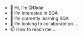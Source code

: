 - 👋 Hi, I’m @Didar
- 👀 I’m interested in SQA
- 🌱 I’m currently learning SQA
- 💞️ I’m looking to collaborate on ...
- 📫 How to reach me ...

<!---
dukdidar/dukdidar is a ✨ special ✨ repository because its `README.md` (this file) appears on your GitHub profile.
You can click the Preview link to take a look at your changes.
--->
